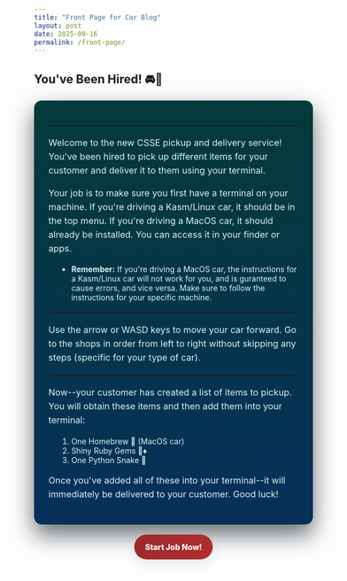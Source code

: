 ```yaml
---
title: "Front Page for Car Blog"
layout: post
date: 2025-09-16
permalink: /front-page/
---
```


## You've Been Hired! 🚘📃

<style>
/* Scoped post styles to dramatically change look while preserving text */
#frontpage-card{max-width:980px;margin:18px auto;padding:26px;border-radius:14px;background:linear-gradient(180deg,#043a3a 0%,#07305a 100%);box-shadow:0 18px 40px rgba(2,12,18,0.6);font-family:Inter,ui-sans-serif,system-ui,-apple-system,"Segoe UI",Roboto,'Helvetica Neue',Arial;color:#e6fbff}
#frontpage-card h2{font-size:2.1rem;margin:0 0 10px;color:#bfeef0;letter-spacing:-0.5px}
#frontpage-card hr{border:none;border-top:1px solid rgba(255,255,255,0.06);margin:18px 0}
#frontpage-card p{color:#d9f3f4;font-size:1.01rem;line-height:1.55}
#frontpage-card ul, #frontpage-card ol{color:#d9f3f4;margin-left:1.1rem}
#frontpage-card code, #frontpage-card pre{background:#02242b;color:#e6fbff;padding:10px;border-radius:8px;display:block;overflow:auto}
.cta-btn{display:inline-block;padding:14px 20px;background:linear-gradient(90deg,#9b2b2b,#b02c2c);color:#ffffff;border-radius:999px;font-weight:800;text-decoration:none;box-shadow:0 10px 20px rgba(0,0,0,0.08);transition:transform .18s ease,box-shadow .18s ease}
.cta-btn:hover{transform:translateY(-3px);box-shadow:0 14px 28px rgba(0,0,0,0.10)}
details{background:linear-gradient(90deg,#f8fbff,#ffffff);padding:10px;border-radius:10px;margin:8px 0}
summary{cursor:pointer;font-weight:700;color:#083049}
#frontpage-meta{display:flex;gap:12px;align-items:center;margin-bottom:14px}
.badge{padding:6px 10px;border-radius:999px;background:#e8f4ff;color:#054a7a;font-weight:700}
@media (max-width:640px){#frontpage-card{padding:16px}#frontpage-card h2{font-size:1.5rem}}
</style>

<div id="frontpage-card" markdown="1">

---

Welcome to the new CSSE pickup and delivery service! You've been hired to pick up different items for your customer and deliver it to them using your terminal. 


Your job is to make sure you first have a terminal on your machine. If you're driving a Kasm/Linux car, it should be in the top menu. If you're driving a MacOS car, it should already be installed. You can access it in your finder or apps. 

- **Remember:** If you're driving a MacOS car, the instructions for a Kasm/Linux car will not work for you, and is guranteed to cause errors, and vice versa. Make sure to follow the instructions for your specific machine. 

---

Use the arrow or WASD keys to move your car forward. Go to the shops in order from left to right without skipping any steps (specific for your type of car).

---

Now--your customer has created a list of items to pickup. You will obtain these items and then add them into your terminal:
1. One Homebrew 🍺 (MacOS car)
2. Shiny Ruby Gems 💎♦️
3. One Python Snake 🐍

Once you've added all of these into your terminal--it will immediately be delivered to your customer. Good luck!


</div>

<p style="text-align:center;margin:18px 0 32px;">
	<a href="https://precia-verma.github.io/Group-projects/background" target="_blank" rel="noopener" class="cta-btn">Start Job Now!</a>
</p>
